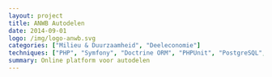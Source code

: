 ```yaml
---
layout: project
title: ANWB Autodelen
date: 2014-09-01
logo: /img/logo-anwb.svg
categories: ["Milieu & Duurzaamheid", "Deeleconomie"]
techniques: ["PHP", "Symfony", "Doctrine ORM", "PHPUnit", "PostgreSQL", "SQLite", "Redis", "Composer", "Git", "Jira", "Github"]
summary: Online platform voor autodelen
---
```

